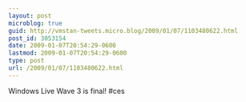 ```yaml
---
layout: post
microblog: true
guid: http://vmstan-tweets.micro.blog/2009/01/07/1103480622.html
post_id: 3053154
date: 2009-01-07T20:54:29-0600
lastmod: 2009-01-07T20:54:29-0600
type: post
url: /2009/01/07/1103480622.html
---
```

Windows Live Wave 3 is final! #ces
